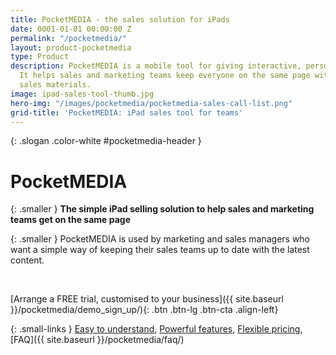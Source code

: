 ```yaml
---
title: PocketMEDIA - the sales solution for iPads
date: 0001-01-01 00:00:00 Z
permalink: "/pocketmedia/"
layout: product-pocketmedia
type: Product
description: PocketMEDIA is a mobile tool for giving interactive, personalised presentations.
  It helps sales and marketing teams keep everyone on the same page with the latest
  sales materials.
image: ipad-sales-tool-thumb.jpg
hero-img: "/images/pocketmedia/pocketmedia-sales-call-list.png"
grid-title: 'PocketMEDIA: iPad sales tool for teams'
---
```


{: .slogan .color-white #pocketmedia-header }
# Pocket**MEDIA**

{: .smaller }
**The simple iPad selling solution to help sales and marketing teams get on the same page**

{: .smaller }
PocketMEDIA is used by marketing and sales managers who want a simple way of keeping their sales teams up to date with the latest content.

<br/>

[Arrange a FREE trial, customised to your business]({{ site.baseurl }}/pocketmedia/demo_sign_up/){: .btn .btn-lg .btn-cta .align-left}

{: .small-links }
[Easy to understand](#howitworks), [Powerful features](#features), [Flexible pricing](#costs), [FAQ]({{ site.baseurl }}/pocketmedia/faq/)
